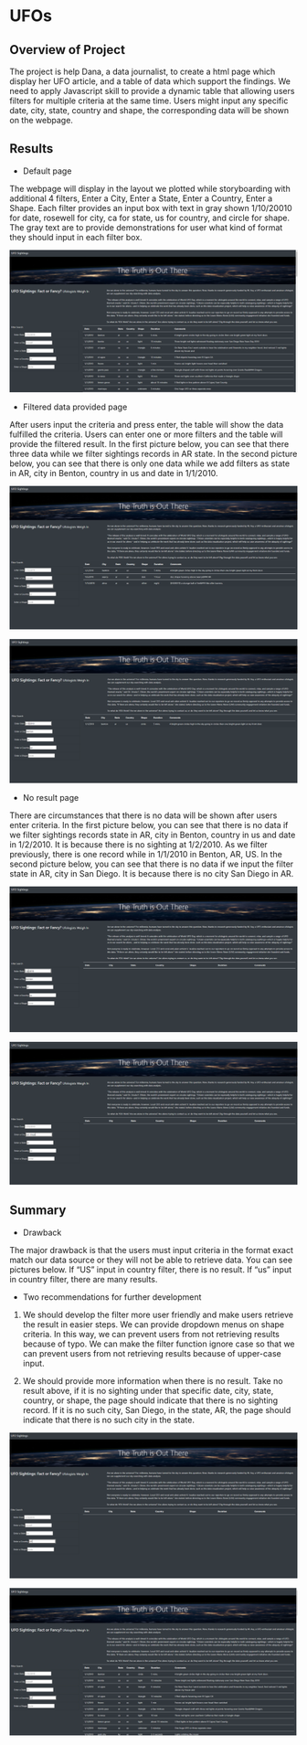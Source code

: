 # UFOs

## Overview of Project
The project is help Dana, a data journalist, to create a html page which display her UFO article, and a table of data which support the findings.
We need to apply Javascript skill to provide a dynamic table that allowing users filters for multiple criteria at the same time. 
Users might input any specific date, city, state, country and shape, the corresponding data will be shown on the webpage.


## Results

* Default page

 The webpage will display in the layout we plotted while storyboarding with additional 4 filters, Enter a City, Enter a State, Enter a Country, Enter a Shape. 
Each filter provides an input box with text in gray shown 1/10/20010 for date, rosewell for city, ca for state, us for country, and circle for shape. 
The gray text are to provide demonstrations for user what kind of format they should input in each filter box.


![default](./Resources/Default.PNG)


* Filtered data provided page

 After users input the criteria and press enter, the table will show the data fulfilled the criteria. 
Users can enter one or more filters and the table will provide the filtered result.
In the first picture below, you can see that there three data while we filter sightings records in AR state.
In the second picture below, you can see that there is only one data while we add filters as state in AR, city in Benton, country in us and date in 1/1/2010.

![state](./Resources/Filter_by_state.PNG)

![four](./Resources/four.PNG)


* No result page

 There are circumstances that there is no data will be shown after users enter criteria.
In the first picture below, you can see that there is no data if we filter sightings records state in AR, city in Benton, country in us and date in 1/2/2010.
It is because there is no sighting at 1/2/2010. As we filter previously, there is one record while in 1/1/2010 in Benton, AR, US.
In the second picture below, you can see that there is no data if we input the filter state in AR, city in San Diego.
It is because there is no city San Diego in AR.


![no_result](./Resources/no_result.PNG)

![wrong](./Resources/wrong.PNG)


## Summary

* Drawback

 The major drawback is that the users must input criteria in the format exact match our data source or they will not be able to retrieve data. 
You can see pictures below. If “US” input in country filter, there is no result. If “us” input in country filter, there are many results.

* Two recommendations for further development

 1. We should develop the filter more user friendly and make users retrieve the result in easier steps. We can provide dropdown menus on shape criteria.
In this way, we can prevent users from not retrieving results because of typo. We can make the filter function ignore case so that we can prevent users from not retrieving results because of upper-case input.

 2. We should provide more information when there is no result. Take no result above, if it is no sighting under that specific date, city, state, country, or shape, the page should indicate that there is no sighting record. 
If it is no such city, San Diego, in the state, AR, the page should indicate that there is no such city in the state.


![capitalize](./Resources/capitalize.PNG)

![lowercase](./Resources/lowercase.PNG)